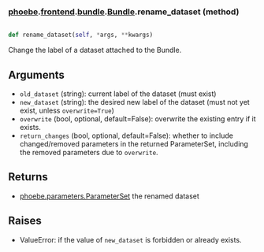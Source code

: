 ### [phoebe](phoebe.md).[frontend](phoebe.frontend.md).[bundle](phoebe.frontend.bundle.md).[Bundle](phoebe.frontend.bundle.Bundle.md).rename_dataset (method)


```py

def rename_dataset(self, *args, **kwargs)

```



Change the label of a dataset attached to the Bundle.

Arguments
----------
* `old_dataset` (string): current label of the dataset (must exist)
* `new_dataset` (string): the desired new label of the dataset
    (must not yet exist, unless `overwrite=True`)
* `overwrite` (bool, optional, default=False): overwrite the existing
    entry if it exists.
* `return_changes` (bool, optional, default=False): whether to include
    changed/removed parameters in the returned ParameterSet, including
    the removed parameters due to `overwrite`.

Returns
--------
* [phoebe.parameters.ParameterSet](phoebe.parameters.ParameterSet.md) the renamed dataset

Raises
--------
* ValueError: if the value of `new_dataset` is forbidden or already exists.

